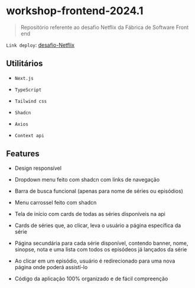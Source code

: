 # workshop-frontend-2024.1
> Repositório referente ao desafio Netflix da Fábrica de Software Front end

`Link deploy`: [desafio-Netflix](https://netflix-qifreb9p8-joao-victor-perazzos-projects.vercel.app)

## Utilitários

- `Next.js`

- `TypeScript`

- `Tailwind css`

- `Shadcn`

- `Axios`

- `Context api`

## Features

- Design responsível

- Dropdown menu feito com shadcn com links de navegação

- Barra de busca funcional (apenas para nome de séries ou episódios)

- Menu carrossel feito com shadcn

- Tela de início com cards de todas as séries disponíveis na api

- Cards de séries que, ao clicar, leva o usuário a página específica da série

- Página secundária para cada série disponível, contendo banner, nome, sinopse, nota e uma lista com todos os episódeos já lançados da série

- Ao clicar em um episódio, usuário é redirecionado para uma nova página onde poderá assistí-lo

- Código da aplicação 100% organizado e de fácil compreenção